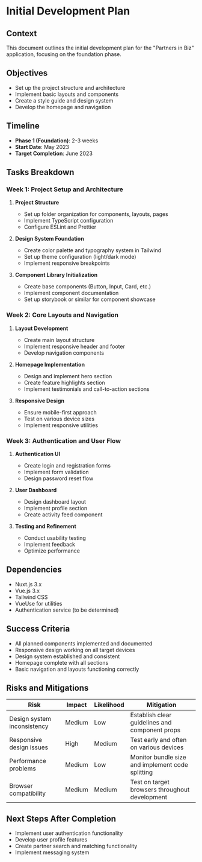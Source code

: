 # Initial Development Plan

## Context
This document outlines the initial development plan for the "Partners in Biz" application, focusing on the foundation phase.

## Objectives
- Set up the project structure and architecture
- Implement basic layouts and components
- Create a style guide and design system
- Develop the homepage and navigation

## Timeline
- **Phase 1 (Foundation)**: 2-3 weeks
- **Start Date**: May 2023
- **Target Completion**: June 2023

## Tasks Breakdown

### Week 1: Project Setup and Architecture
1. **Project Structure**
   - Set up folder organization for components, layouts, pages
   - Implement TypeScript configuration
   - Configure ESLint and Prettier

2. **Design System Foundation**
   - Create color palette and typography system in Tailwind
   - Set up theme configuration (light/dark mode)
   - Implement responsive breakpoints

3. **Component Library Initialization**
   - Create base components (Button, Input, Card, etc.)
   - Implement component documentation
   - Set up storybook or similar for component showcase

### Week 2: Core Layouts and Navigation
1. **Layout Development**
   - Create main layout structure
   - Implement responsive header and footer
   - Develop navigation components

2. **Homepage Implementation**
   - Design and implement hero section
   - Create feature highlights section
   - Implement testimonials and call-to-action sections

3. **Responsive Design**
   - Ensure mobile-first approach
   - Test on various device sizes
   - Implement responsive utilities

### Week 3: Authentication and User Flow
1. **Authentication UI**
   - Create login and registration forms
   - Implement form validation
   - Design password reset flow

2. **User Dashboard**
   - Design dashboard layout
   - Implement profile section
   - Create activity feed component

3. **Testing and Refinement**
   - Conduct usability testing
   - Implement feedback
   - Optimize performance

## Dependencies
- Nuxt.js 3.x
- Vue.js 3.x
- Tailwind CSS
- VueUse for utilities
- Authentication service (to be determined)

## Success Criteria
- All planned components implemented and documented
- Responsive design working on all target devices
- Design system established and consistent
- Homepage complete with all sections
- Basic navigation and layouts functioning correctly

## Risks and Mitigations
| Risk | Impact | Likelihood | Mitigation |
|------|--------|------------|------------|
| Design system inconsistency | Medium | Low | Establish clear guidelines and component props |
| Responsive design issues | High | Medium | Test early and often on various devices |
| Performance problems | Medium | Low | Monitor bundle size and implement code splitting |
| Browser compatibility | Medium | Medium | Test on target browsers throughout development |

## Next Steps After Completion
- Implement user authentication functionality
- Develop user profile features
- Create partner search and matching functionality
- Implement messaging system
